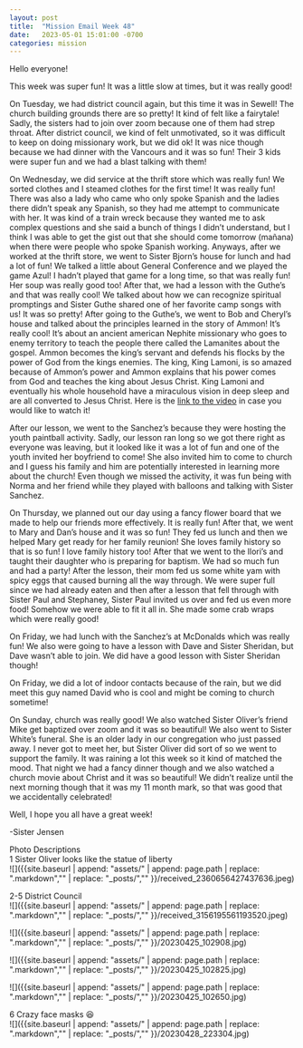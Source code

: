```yaml
---
layout: post
title:  "Mission Email Week 48"
date:   2023-05-01 15:01:00 -0700
categories: mission
---
```

Hello everyone!

This week was super fun! It was a little slow at times, but it was really good!

On Tuesday, we had district council again, but this time it was in Sewell! The church building grounds there are so pretty! It kind of felt like a fairytale! Sadly, the sisters had to join over zoom because one of them had strep throat. After district council, we kind of felt unmotivated, so it was difficult to keep on doing missionary work, but we did ok! It was nice though because we had dinner with the Vancours and it was so fun! Their 3 kids were super fun and we had a blast talking with them!

On Wednesday, we did service at the thrift store which was really fun! We sorted clothes and I steamed clothes for the first time! It was really fun! There was also a lady who came who only spoke Spanish and the ladies there didn’t speak any Spanish, so they had me attempt to communicate with her. It was kind of a train wreck because they wanted me to ask complex questions and she said a bunch of things I didn’t understand, but I think I was able to get the gist out that she should come tomorrow (mañana) when there were people who spoke Spanish working. Anyways, after we worked at the thrift store, we went to Sister Bjorn’s house for lunch and had a lot of fun! We talked a little about General Conference and we played the game Azul! I hadn’t played that game for a long time, so that was really fun! Her soup was really good too! After that, we had a lesson with the Guthe’s and that was really cool! We talked about how we can recognize spiritual promptings and Sister Guthe shared one of her favorite camp songs with us! It was so pretty! After going to the Guthe’s, we went to Bob and Cheryl’s house and talked about the principles learned in the story of Ammon! It’s really cool! It’s about an ancient american Nephite missionary who goes to enemy territory to teach the people there called the Lamanites about the gospel. Ammon becomes the king’s servant and defends his flocks by the power of God from the kings enemies. The king, King Lamoni, is so amazed because of Ammon’s power and Ammon explains that his power comes from God and teaches the king about Jesus Christ. King Lamoni and eventually his whole household have a miraculous vision in deep sleep and are all converted to Jesus Christ. Here is the [link to the video](https://www.youtube.com/watch?v=znleUXF1nW4) in case you would like to watch it!

After our lesson, we went to the Sanchez’s because they were hosting the youth paintball activity. Sadly, our lesson ran long so we got there right as everyone was leaving, but it looked like it was a lot of fun and one of the youth invited her boyfriend to come! She also invited him to come to church and I guess his family and him are potentially interested in learning more about the church! Even though we missed the activity, it was fun being with Norma and her friend while they played with balloons and talking with Sister Sanchez.

On Thursday, we planned out our day using a fancy flower board that we made to help our friends more effectively. It is really fun! After that, we went to Mary and Dan’s house and it was so fun! They fed us lunch and then we helped Mary get ready for her family reunion! She loves family history so that is so fun! I love family history too! After that we went to the Ilori’s and taught their daughter who is preparing for baptism. We had so much fun and had a party! After the lesson, their mom fed us some white yam with spicy eggs that caused burning all the way through. We were super full since we had already eaten and then after a lesson that fell through with Sister Paul and Stephaney, Sister Paul invited us over and fed us even more food! Somehow we were able to fit it all in. She made some crab wraps which were really good!

On Friday, we had lunch with the Sanchez’s at McDonalds which was really fun! We also were going to have a lesson with Dave and Sister Sheridan, but Dave wasn’t able to join. We did have a good lesson with Sister Sheridan though!

On Friday, we did a lot of indoor contacts because of the rain, but we did meet this guy named David who is cool and might be coming to church sometime!

On Sunday, church was really good! We also watched Sister Oliver’s friend Mike get baptized over zoom and it was so beautiful! We also went to Sister White’s funeral. She is an older lady in our congregation who just passed away. I never got to meet her, but Sister Oliver did sort of so we went to support the family. It was raining a lot this week so it kind of matched the mood. That night we had a fancy dinner though and we also watched a church movie about Christ and it was so beautiful! We didn’t realize until the next morning though that it was my 11 month mark, so that was good that we accidentally celebrated!

Well, I hope you all have a great week!

-Sister Jensen

Photo Descriptions  
1 Sister Oliver looks like the statue of liberty   
![]({{site.baseurl | append: "assets/" | append:  page.path | replace: ".markdown","" | replace: "_posts/",""  }}/received_2360656427437636.jpeg)

2-5 District Council   
![]({{site.baseurl | append: "assets/" | append:  page.path | replace: ".markdown","" | replace: "_posts/",""  }}/received_3156195561193520.jpeg)
   
![]({{site.baseurl | append: "assets/" | append:  page.path | replace: ".markdown","" | replace: "_posts/",""  }}/20230425_102908.jpg)
   
![]({{site.baseurl | append: "assets/" | append:  page.path | replace: ".markdown","" | replace: "_posts/",""  }}/20230425_102825.jpg)
   
![]({{site.baseurl | append: "assets/" | append:  page.path | replace: ".markdown","" | replace: "_posts/",""  }}/20230425_102650.jpg)

6 Crazy face masks 😆    
![]({{site.baseurl | append: "assets/" | append:  page.path | replace: ".markdown","" | replace: "_posts/",""  }}/20230428_223304.jpg)
